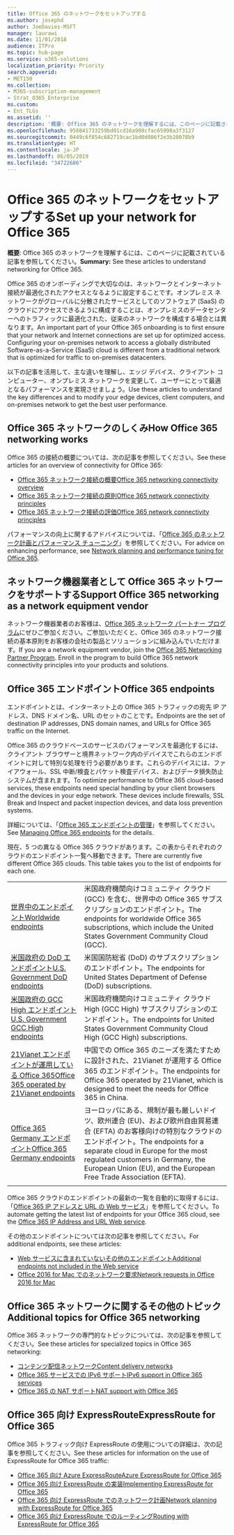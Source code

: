 ```yaml
---
title: Office 365 のネットワークをセットアップする
ms.author: josephd
author: JoeDavies-MSFT
manager: laurawi
ms.date: 11/01/2018
audience: ITPro
ms.topic: hub-page
ms.service: o365-solutions
localization_priority: Priority
search.appverid:
- MET150
ms.collection:
- M365-subscription-management
- Strat_O365_Enterprise
ms.custom:
- Ent_TLGs
ms.assetid: ''
description: '概要: Office 365 のネットワークを理解するには、このページに記載されている記事を参照してください。'
ms.openlocfilehash: 958841733259bd01cd16a908cfac65998a3f3127
ms.sourcegitcommit: 0449c6f854c682719cac1bd0d086f2e3b20078b9
ms.translationtype: HT
ms.contentlocale: ja-JP
ms.lasthandoff: 06/05/2019
ms.locfileid: "34722686"
---
```

# <a name="set-up-your-network-for-office-365"></a><span data-ttu-id="572b5-103">Office 365 のネットワークをセットアップする</span><span class="sxs-lookup"><span data-stu-id="572b5-103">Set up your network for Office 365</span></span>

<span data-ttu-id="572b5-104">**概要**: Office 365 のネットワークを理解するには、このページに記載されている記事を参照してください。</span><span class="sxs-lookup"><span data-stu-id="572b5-104">**Summary:** See these articles to understand networking for Office 365.</span></span>
  
<span data-ttu-id="572b5-p101">Office 365 のオンボーディングで大切なのは、ネットワークとインターネット接続が最適化されたアクセスとなるように設定することです。オンプレミス ネットワークがグローバルに分散されたサービスとしてのソフトウェア (SaaS) のクラウドにアクセスできるように構成することは、オンプレミスのデータセンターへのトラフィックに最適化された、従来のネットワークを構成する場合とは異なります。</span><span class="sxs-lookup"><span data-stu-id="572b5-p101">An important part of your Office 365 onboarding is to first ensure that your network and Internet connections are set up for optimized access. Configuring your on-premises network to access a globally distributed Software-as-a-Service (SaaS) cloud is different from a traditional network that is optimized for traffic to on-premises datacenters.</span></span> 

<span data-ttu-id="572b5-107">以下の記事を活用して、主な違いを理解し、エッジ デバイス、クライアント コンピューター、オンプレミス ネットワークを変更して、ユーザーにとって最適となるパフォーマンスを実現させましょう。</span><span class="sxs-lookup"><span data-stu-id="572b5-107">Use these articles to understand the key differences and to modify your  edge devices, client computers, and on-premises network to get the best user performance.</span></span>

## <a name="how-office-365-networking-works"></a><span data-ttu-id="572b5-108">Office 365 ネットワークのしくみ</span><span class="sxs-lookup"><span data-stu-id="572b5-108">How Office 365 networking works</span></span>

<span data-ttu-id="572b5-109">Office 365 の接続の概要については、次の記事を参照してください。</span><span class="sxs-lookup"><span data-stu-id="572b5-109">See these articles for an overview of connectivity for Office 365:</span></span>

- [<span data-ttu-id="572b5-110">Office 365 ネットワーク接続の概要</span><span class="sxs-lookup"><span data-stu-id="572b5-110">Office 365 networking connectivity overview</span></span>](office-365-networking-overview.md)
- [<span data-ttu-id="572b5-111">Office 365 ネットワーク接続の原則</span><span class="sxs-lookup"><span data-stu-id="572b5-111">Office 365 network connectivity principles</span></span>](office-365-network-connectivity-principles.md)
- [<span data-ttu-id="572b5-112">Office 365 ネットワーク接続の評価</span><span class="sxs-lookup"><span data-stu-id="572b5-112">Office 365 network connectivity principles</span></span>](assessing-network-connectivity.md)

<span data-ttu-id="572b5-113">パフォーマンスの向上に関するアドバイスについては、「[Office 365 のネットワーク計画とパフォーマンス チューニング](network-planning-and-performance.md)」を参照してください。</span><span class="sxs-lookup"><span data-stu-id="572b5-113">For advice on enhancing performance, see [Network planning and performance tuning for Office 365](network-planning-and-performance.md).</span></span>

## <a name="support-office-365-networking-as-a-network-equipment-vendor"></a><span data-ttu-id="572b5-114">ネットワーク機器業者として Office 365 ネットワークをサポートする</span><span class="sxs-lookup"><span data-stu-id="572b5-114">Support Office 365 networking as a network equipment vendor</span></span>

<span data-ttu-id="572b5-p102">ネットワーク機器業者のお客様は、[Office 365 ネットワーク パートナー プログラム](office-365-networking-partner-program.md)にぜひご参加ください。ご参加いただくと、Office 365 のネットワーク接続の基本原則をお客様の会社の製品とソリューションに組み込んでいただけます。</span><span class="sxs-lookup"><span data-stu-id="572b5-p102">If you are a network equipment vendor, join the [Office 365 Networking Partner Program](office-365-networking-partner-program.md). Enroll in the program to build Office 365 network connectivity principles into your products and solutions.</span></span> 

## <a name="office-365-endpoints"></a><span data-ttu-id="572b5-117">Office 365 エンドポイント</span><span class="sxs-lookup"><span data-stu-id="572b5-117">Office 365 endpoints</span></span>

<span data-ttu-id="572b5-118">エンドポイントとは、インターネット上の Office 365 トラフィックの宛先 IP アドレス、DNS ドメイン名、URL のセットのことです。</span><span class="sxs-lookup"><span data-stu-id="572b5-118">Endpoints are the set of destination IP addresses, DNS domain names, and URLs for Office 365 traffic on the Internet.</span></span> 

<span data-ttu-id="572b5-p103">Office 365 のクラウドベースのサービスのパフォーマンスを最適化するには、クライアント ブラウザーと境界ネットワーク内のデバイスでこれらのエンドポイントに対して特別な処理を行う必要があります。これらのデバイスには、ファイアウォール、SSL 中断/検査とパケット検査デバイス、およびデータ損失防止システムが含まれます。</span><span class="sxs-lookup"><span data-stu-id="572b5-p103">To optimize performance to Office 365 cloud-based services, these endpoints need special handling by your client browsers and the devices in your edge network. These devices include firewalls, SSL Break and Inspect and packet inspection devices, and data loss prevention systems.</span></span>

<span data-ttu-id="572b5-121">詳細については、「[Office 365 エンドポイントの管理](managing-office-365-endpoints.md)」を参照してください。</span><span class="sxs-lookup"><span data-stu-id="572b5-121">See [Managing Office 365 endpoints](managing-office-365-endpoints.md) for the details.</span></span>

<span data-ttu-id="572b5-p104">現在、5 つの異なる Office 365 クラウドがあります。この表からそれぞれのクラウドのエンドポイント一覧へ移動できます。</span><span class="sxs-lookup"><span data-stu-id="572b5-p104">There are currently five different Office 365 clouds. This table takes you to the list of endpoints for each one.</span></span>

|||
|:-------|:-----|
| [<span data-ttu-id="572b5-124">世界中のエンドポイント</span><span class="sxs-lookup"><span data-stu-id="572b5-124">Worldwide endpoints</span></span>](urls-and-ip-address-ranges.md) | <span data-ttu-id="572b5-125">米国政府機関向けコミュニティ クラウド (GCC) を含む、世界中の Office 365 サブスクリプションのエンドポイント。</span><span class="sxs-lookup"><span data-stu-id="572b5-125">The endpoints for worldwide Office 365 subscriptions, which include the United States Government Community Cloud (GCC).</span></span> |
| [<span data-ttu-id="572b5-126">米国政府の DoD エンドポイント</span><span class="sxs-lookup"><span data-stu-id="572b5-126">U.S. Government DoD endpoints</span></span>](office-365-u-s-government-dod-endpoints.md) | <span data-ttu-id="572b5-127">米国国防総省 (DoD) のサブスクリプションのエンドポイント。</span><span class="sxs-lookup"><span data-stu-id="572b5-127">The endpoints for United States Department of Defense (DoD) subscriptions.</span></span> |
| [<span data-ttu-id="572b5-128">米国政府の GCC High エンドポイント</span><span class="sxs-lookup"><span data-stu-id="572b5-128">U.S. Government GCC High endpoints</span></span>](office-365-u-s-government-gcc-high-endpoints.md) | <span data-ttu-id="572b5-129">米国政府機関向けコミュニティ クラウド High (GCC High) サブスクリプションのエンドポイント。</span><span class="sxs-lookup"><span data-stu-id="572b5-129">The endpoints for United States Government Community Cloud High (GCC High) subscriptions.</span></span> |
| [<span data-ttu-id="572b5-130">21Vianet エンドポイントが運用している Office 365</span><span class="sxs-lookup"><span data-stu-id="572b5-130">Office 365 operated by 21Vianet endpoints</span></span>](urls-and-ip-address-ranges-21vianet.md) | <span data-ttu-id="572b5-131">中国での Office 365 のニーズを満たすために設計された、21Vianet が運用する Office 365 のエンドポイント。</span><span class="sxs-lookup"><span data-stu-id="572b5-131">The endpoints for Office 365 operated by 21Vianet, which is designed to meet the needs for Office 365 in China.</span></span> |
| [<span data-ttu-id="572b5-132">Office 365 Germany エンドポイント</span><span class="sxs-lookup"><span data-stu-id="572b5-132">Office 365 Germany endpoints</span></span>](office-365-germany-endpoints.md) | <span data-ttu-id="572b5-133">ヨーロッパにある、規制が最も厳しいドイツ、欧州連合 (EU)、および欧州自由貿易連合 (EFTA) のお客様向けの特別なクラウドのエンドポイント。</span><span class="sxs-lookup"><span data-stu-id="572b5-133">The endpoints for a separate cloud in Europe for the most regulated customers in Germany, the European Union (EU), and the European Free Trade Association (EFTA).</span></span> |
|||

<span data-ttu-id="572b5-134">Office 365 クラウドのエンドポイントの最新の一覧を自動的に取得するには、「[Office 365 IP アドレスと URL の Web サービス](office-365-ip-web-service.md)」を参照してください。</span><span class="sxs-lookup"><span data-stu-id="572b5-134">To automate getting the latest list of endpoints for your Office 365 cloud, see the [Office 365 IP Address and URL Web service](office-365-ip-web-service.md).</span></span>

<span data-ttu-id="572b5-135">その他のエンドポイントについては次の記事を参照してください。</span><span class="sxs-lookup"><span data-stu-id="572b5-135">For additional endpoints, see these articles:</span></span>

- [<span data-ttu-id="572b5-136">Web サービスに含まれていないその他のエンドポイント</span><span class="sxs-lookup"><span data-stu-id="572b5-136">Additional endpoints not included in the Web service</span></span>](additional-office365-ip-addresses-and-urls.md)
- [<span data-ttu-id="572b5-137">Office 2016 for Mac でのネットワーク要求</span><span class="sxs-lookup"><span data-stu-id="572b5-137">Network requests in Office 2016 for Mac</span></span>](network-requests-in-office-2016-for-mac.md)


## <a name="additional-topics-for-office-365-networking"></a><span data-ttu-id="572b5-138">Office 365 ネットワークに関するその他のトピック</span><span class="sxs-lookup"><span data-stu-id="572b5-138">Additional topics for Office 365 networking</span></span>

<span data-ttu-id="572b5-139">Office 365 ネットワークの専門的なトピックについては、次の記事を参照してください。</span><span class="sxs-lookup"><span data-stu-id="572b5-139">See these articles for specialized topics in Office 365 networking:</span></span>

- [<span data-ttu-id="572b5-140">コンテンツ配信ネットワーク</span><span class="sxs-lookup"><span data-stu-id="572b5-140">Content delivery networks</span></span>](content-delivery-networks.md)
- [<span data-ttu-id="572b5-141">Office 365 サービスでの IPv6 サポート</span><span class="sxs-lookup"><span data-stu-id="572b5-141">IPv6 support in Office 365 services</span></span>](ipv6-support.md)
- [<span data-ttu-id="572b5-142">Office 365 の NAT サポート</span><span class="sxs-lookup"><span data-stu-id="572b5-142">NAT support with Office 365</span></span>](nat-support-with-office-365.md)

## <a name="expressroute-for-office-365"></a><span data-ttu-id="572b5-143">Office 365 向け ExpressRoute</span><span class="sxs-lookup"><span data-stu-id="572b5-143">ExpressRoute for Office 365</span></span>

<span data-ttu-id="572b5-144">Office 365 トラフィック向け ExpressRoute の使用についての詳細は、次の記事を参照してください。</span><span class="sxs-lookup"><span data-stu-id="572b5-144">See these articles for information on the use of ExpressRoute for Office 365 traffic:</span></span>

- [<span data-ttu-id="572b5-145">Office 365 向け Azure ExpressRoute</span><span class="sxs-lookup"><span data-stu-id="572b5-145">Azure ExpressRoute for Office 365</span></span>](azure-expressroute.md)
- [<span data-ttu-id="572b5-146">Office 365 向け ExpressRoute の実装</span><span class="sxs-lookup"><span data-stu-id="572b5-146">Implementing ExpressRoute for Office 365</span></span>](implementing-expressroute.md)
- [<span data-ttu-id="572b5-147">Office 365 向け ExpressRoute でのネットワーク計画</span><span class="sxs-lookup"><span data-stu-id="572b5-147">Network planning with ExpressRoute for Office 365</span></span>](network-planning-with-expressroute.md)
- [<span data-ttu-id="572b5-148">Office 365 向け ExpressRoute でのルーティング</span><span class="sxs-lookup"><span data-stu-id="572b5-148">Routing with ExpressRoute for Office 365</span></span>](routing-with-expressroute.md)
